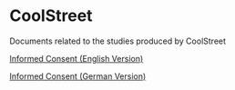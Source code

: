 # CoolStreet
Documents related to the studies produced by CoolStreet

<a href="/IC_Final_English.pdf" target="_blank"> Informed Consent (English Version)</a>

<a href="/IC_Final_DEUTSCH.pdf" target="_blank">Informed Consent (German Version)</a>
